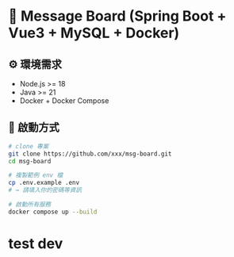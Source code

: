 # 🧾 Message Board (Spring Boot + Vue3 + MySQL + Docker)

## ⚙️ 環境需求

- Node.js >= 18
- Java >= 21
- Docker + Docker Compose

## 🏁 啟動方式

```bash
# clone 專案
git clone https://github.com/xxx/msg-board.git
cd msg-board

# 複製範例 env 檔
cp .env.example .env
# → 請填入你的密碼等資訊

# 啟動所有服務
docker compose up --build
```

# test dev
